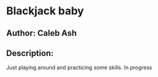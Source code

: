 # Blackjack baby
## Author: Caleb Ash

## Description:
Just playing around and practicing some skills. In progress